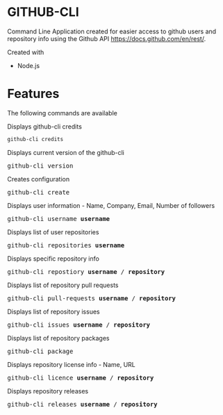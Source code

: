 
# GITHUB-CLI

Command Line Application created for easier access to github users and repository info using the Github API
https://docs.github.com/en/rest/.

Created with
- Node.js


# Features

The following commands are available

Displays github-cli credits

```sh
github-cli credits
```

Displays current version of the github-cli

<pre>
github-cli version
</pre>

Creates configuration

<pre>
github-cli create
</pre>

Displays user information - Name, Company, Email, Number of followers

<pre>
github-cli username <b>username</b>
</pre>

Displays list of user repositories

<pre>
github-cli repositories <b>username</b>
</pre>

Displays specific repository info

<pre>
github-cli repostiory <b>username</b> / <b>repository</b>
</pre>

Displays list of repository pull requests

<pre>
github-cli pull-requests <b>username</b> / <b>repository</b>
</pre>

Displays list of repository issues 

<pre>
github-cli issues <b>username</b> / <b>repository</b>
</pre>

Displays list of repository packages

<pre>
github-cli package 
</pre>

Displays repository license info - Name, URL

<pre>
github-cli licence <b>username</b> / <b>repository</b>
</pre>

Displays repository releases

<pre>
github-cli releases <b>username</b> / <b>repository</b>
</pre>
